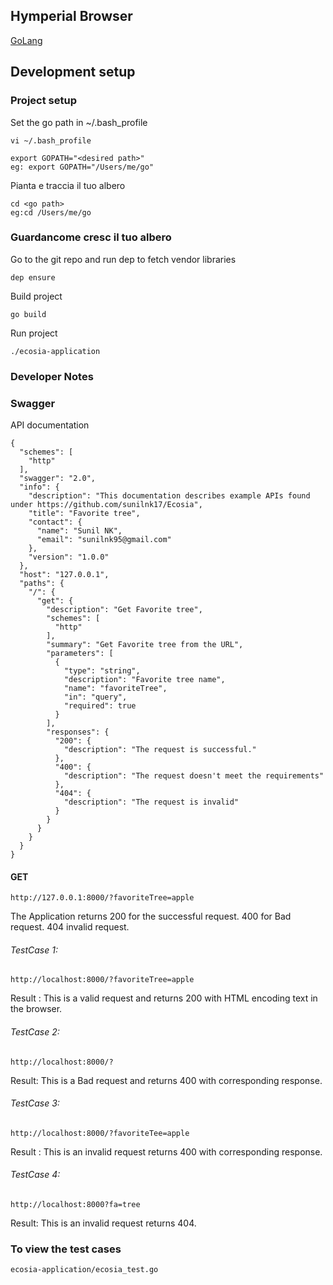 ## Hymperial Browser
[GoLang](https://golang.org/dl/) <br>

## Development setup
### Project setup
Set the go path in ~/.bash_profile
```
vi ~/.bash_profile
```

```
export GOPATH="<desired path>"
eg: export GOPATH="/Users/me/go"
```
Pianta e traccia il tuo albero 
```
cd <go path>
eg:cd /Users/me/go
```

### Guardancome cresc il tuo albero
Go to the git repo and run dep to fetch vendor libraries
```
dep ensure
```
Build project
```
go build
```
Run project
```
./ecosia-application
```


### Developer Notes


### Swagger

API documentation

```$xslt
{
  "schemes": [
    "http"
  ],
  "swagger": "2.0",
  "info": {
    "description": "This documentation describes example APIs found under https://github.com/sunilnk17/Ecosia",
    "title": "Favorite tree",
    "contact": {
      "name": "Sunil NK",
      "email": "sunilnk95@gmail.com"
    },
    "version": "1.0.0"
  },
  "host": "127.0.0.1",
  "paths": {
    "/": {
      "get": {
        "description": "Get Favorite tree",
        "schemes": [
          "http"
        ],
        "summary": "Get Favorite tree from the URL",
        "parameters": [
          {
            "type": "string",
            "description": "Favorite tree name",
            "name": "favoriteTree",
            "in": "query",
            "required": true
          }
        ],
        "responses": {
          "200": {
            "description": "The request is successful."
          },
          "400": {
            "description": "The request doesn't meet the requirements"
          },
          "404": {
            "description": "The request is invalid"
          }
        }
      }
    }
  }
}
```

#### GET
```$xslt
http://127.0.0.1:8000/?favoriteTree=apple
```

The Application returns 200 for the successful request. 400 for Bad request. 404 invalid request.

###### TestCase 1: 

```$xslt
http://localhost:8000/?favoriteTree=apple
```

Result : This is a valid request and returns 200 with HTML encoding text in the browser.

###### TestCase 2: 

```$xslt
http://localhost:8000/?
```

Result: This is a Bad request and returns 400 with corresponding response.

###### TestCase 3: 

```$xslt
http://localhost:8000/?favoriteTee=apple
```

Result : This is an invalid request returns 400 with corresponding response.

###### TestCase 4: 

```$xslt
http://localhost:8000?fa=tree
```

Result: This is an invalid request returns 404.


### To view the test cases

```$xslt
ecosia-application/ecosia_test.go
```





